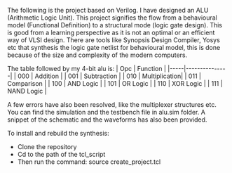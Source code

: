 The following is the project based on Verilog. I have designed an ALU (Arithmetic Logic Unit). This project signifies the flow from a behavioural model (Functional Definition) to a structural mode (logic gate design).
This is good from a learning perspective as it is not an optimal or an efficient way of VLSI design. There are tools like Synopsis Design Compiler, Yosys etc that synthesis the logic gate netlist for behavioural model,
this is done because of the size and complexity of the modern computers.

The table followed by my 4-bit alu is:
| Opc | Function      |
|-----|---------------|
| 000 | Addition      |
| 001 | Subtraction   |
| 010 | Multiplication|
| 011 | Comparison    |
| 100 | AND Logic     |
| 101 | OR Logic      |
| 110 | XOR Logic     |
| 111 | NAND Logic    |

 
A few errors have also been resolved, like the multiplexer structures etc.
You can find the simulation and the testbench file in alu.sim folder.
A snippet of the schematic and the waveforms has also been provided.

To install and rebuild the synthesis:
- Clone the repository
- Cd to the path of the tcl_script
- Then run the command: source create_project.tcl
